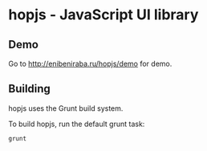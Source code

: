 # hopjs - JavaScript UI library

## Demo

Go to http://enibeniraba.ru/hopjs/demo for demo.

## Building

hopjs uses the Grunt build system.

To build hopjs, run the default grunt task:

```sh
grunt
```

